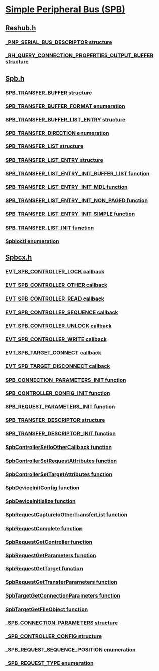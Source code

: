 # [Simple Peripheral Bus (SPB)](index.md)
## [Reshub.h](../reshub/index.md)
### [_PNP_SERIAL_BUS_DESCRIPTOR structure](../reshub/ns-reshub-_pnp_serial_bus_descriptor.md)
### [_RH_QUERY_CONNECTION_PROPERTIES_OUTPUT_BUFFER structure](../reshub/ns-reshub-_rh_query_connection_properties_output_buffer.md)
## [Spb.h](../spb/index.md)
### [SPB_TRANSFER_BUFFER structure](../spb/ns-spb-spb_transfer_buffer.md)
### [SPB_TRANSFER_BUFFER_FORMAT enumeration](../spb/ne-spb-spb_transfer_buffer_format.md)
### [SPB_TRANSFER_BUFFER_LIST_ENTRY structure](../spb/ns-spb-spb_transfer_buffer_list_entry.md)
### [SPB_TRANSFER_DIRECTION enumeration](../spb/ne-spb-spb_transfer_direction.md)
### [SPB_TRANSFER_LIST structure](../spb/ns-spb-spb_transfer_list.md)
### [SPB_TRANSFER_LIST_ENTRY structure](../spb/ns-spb-spb_transfer_list_entry.md)
### [SPB_TRANSFER_LIST_ENTRY_INIT_BUFFER_LIST function](../spb/nf-spb-spb_transfer_list_entry_init_buffer_list.md)
### [SPB_TRANSFER_LIST_ENTRY_INIT_MDL function](../spb/nf-spb-spb_transfer_list_entry_init_mdl.md)
### [SPB_TRANSFER_LIST_ENTRY_INIT_NON_PAGED function](../spb/nf-spb-spb_transfer_list_entry_init_non_paged.md)
### [SPB_TRANSFER_LIST_ENTRY_INIT_SIMPLE function](../spb/nf-spb-spb_transfer_list_entry_init_simple.md)
### [SPB_TRANSFER_LIST_INIT function](../spb/nf-spb-spb_transfer_list_init.md)
### [SpbIoctl enumeration](../spb/ne-spb-spbioctl.md)
## [Spbcx.h](../spbcx/index.md)
### [EVT_SPB_CONTROLLER_LOCK callback](../spbcx/nc-spbcx-evt_spb_controller_lock.md)
### [EVT_SPB_CONTROLLER_OTHER callback](../spbcx/nc-spbcx-evt_spb_controller_other.md)
### [EVT_SPB_CONTROLLER_READ callback](../spbcx/nc-spbcx-evt_spb_controller_read.md)
### [EVT_SPB_CONTROLLER_SEQUENCE callback](../spbcx/nc-spbcx-evt_spb_controller_sequence.md)
### [EVT_SPB_CONTROLLER_UNLOCK callback](../spbcx/nc-spbcx-evt_spb_controller_unlock.md)
### [EVT_SPB_CONTROLLER_WRITE callback](../spbcx/nc-spbcx-evt_spb_controller_write.md)
### [EVT_SPB_TARGET_CONNECT callback](../spbcx/nc-spbcx-evt_spb_target_connect.md)
### [EVT_SPB_TARGET_DISCONNECT callback](../spbcx/nc-spbcx-evt_spb_target_disconnect.md)
### [SPB_CONNECTION_PARAMETERS_INIT function](../spbcx/nf-spbcx-spb_connection_parameters_init.md)
### [SPB_CONTROLLER_CONFIG_INIT function](../spbcx/nf-spbcx-spb_controller_config_init.md)
### [SPB_REQUEST_PARAMETERS_INIT function](../spbcx/nf-spbcx-spb_request_parameters_init.md)
### [SPB_TRANSFER_DESCRIPTOR structure](../spbcx/ns-spbcx-spb_transfer_descriptor.md)
### [SPB_TRANSFER_DESCRIPTOR_INIT function](../spbcx/nf-spbcx-spb_transfer_descriptor_init.md)
### [SpbControllerSetIoOtherCallback function](../spbcx/nf-spbcx-spbcontrollersetioothercallback.md)
### [SpbControllerSetRequestAttributes function](../spbcx/nf-spbcx-spbcontrollersetrequestattributes.md)
### [SpbControllerSetTargetAttributes function](../spbcx/nf-spbcx-spbcontrollersettargetattributes.md)
### [SpbDeviceInitConfig function](../spbcx/nf-spbcx-spbdeviceinitconfig.md)
### [SpbDeviceInitialize function](../spbcx/nf-spbcx-spbdeviceinitialize.md)
### [SpbRequestCaptureIoOtherTransferList function](../spbcx/nf-spbcx-spbrequestcaptureioothertransferlist.md)
### [SpbRequestComplete function](../spbcx/nf-spbcx-spbrequestcomplete.md)
### [SpbRequestGetController function](../spbcx/nf-spbcx-spbrequestgetcontroller.md)
### [SpbRequestGetParameters function](../spbcx/nf-spbcx-spbrequestgetparameters.md)
### [SpbRequestGetTarget function](../spbcx/nf-spbcx-spbrequestgettarget.md)
### [SpbRequestGetTransferParameters function](../spbcx/nf-spbcx-spbrequestgettransferparameters.md)
### [SpbTargetGetConnectionParameters function](../spbcx/nf-spbcx-spbtargetgetconnectionparameters.md)
### [SpbTargetGetFileObject function](../spbcx/nf-spbcx-spbtargetgetfileobject.md)
### [_SPB_CONNECTION_PARAMETERS structure](../spbcx/ns-spbcx-_spb_connection_parameters.md)
### [_SPB_CONTROLLER_CONFIG structure](../spbcx/ns-spbcx-_spb_controller_config.md)
### [_SPB_REQUEST_SEQUENCE_POSITION enumeration](../spbcx/ne-spbcx-_spb_request_sequence_position.md)
### [_SPB_REQUEST_TYPE enumeration](../spbcx/ne-spbcx-_spb_request_type.md)
